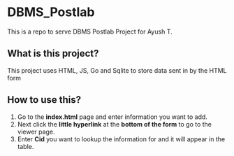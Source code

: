 # DBMS_Postlab

This is a repo to serve DBMS Postlab Project for Ayush T.

## What is this project?

This project uses HTML, JS, Go and Sqlite to store data sent in by the HTML form

## How to use this?

1. Go to the **index.html** page and enter information you want to add.
2. Next click the **little hyperlink** at the **bottom of the form** to go to the viewer page.
3. Enter **Cid** you want to lookup the information for and it will appear in the table.
